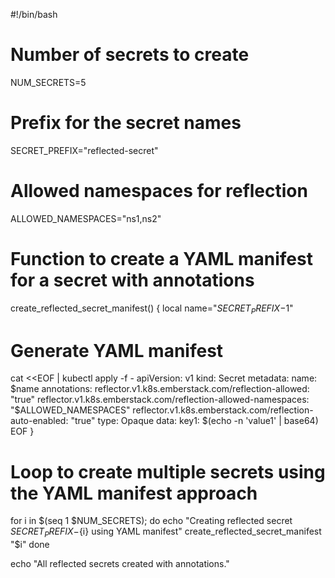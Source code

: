 #!/bin/bash

# Number of secrets to create
NUM_SECRETS=5

# Prefix for the secret names
SECRET_PREFIX="reflected-secret"

# Allowed namespaces for reflection
ALLOWED_NAMESPACES="ns1,ns2"

# Function to create a YAML manifest for a secret with annotations
create_reflected_secret_manifest() {
  local name="${SECRET_PREFIX}-$1"

  # Generate YAML manifest
  cat <<EOF | kubectl apply -f -
apiVersion: v1
kind: Secret
metadata:
  name: $name
  annotations:
    reflector.v1.k8s.emberstack.com/reflection-allowed: "true"
    reflector.v1.k8s.emberstack.com/reflection-allowed-namespaces: "$ALLOWED_NAMESPACES"
    reflector.v1.k8s.emberstack.com/reflection-auto-enabled: "true"
type: Opaque
data:
  key1: $(echo -n 'value1' | base64)
EOF
}

# Loop to create multiple secrets using the YAML manifest approach
for i in $(seq 1 $NUM_SECRETS); do
  echo "Creating reflected secret ${SECRET_PREFIX}-${i} using YAML manifest"
  create_reflected_secret_manifest "$i"
done

echo "All reflected secrets created with annotations."
